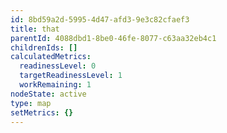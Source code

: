 ```yaml
---
id: 8bd59a2d-5995-4d47-afd3-9e3c82cfaef3
title: that
parentId: 4088dbd1-8be0-46fe-8077-c63aa32eb4c1
childrenIds: []
calculatedMetrics:
  readinessLevel: 0
  targetReadinessLevel: 1
  workRemaining: 1
nodeState: active
type: map
setMetrics: {}
---
```

